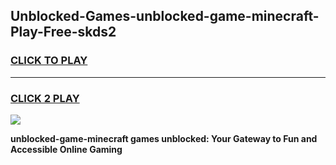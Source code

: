 
## Unblocked-Games-unblocked-game-minecraft-Play-Free-skds2
<h3>
<a href="https://premium76.site?title=unblocked-game-minecraft&ref=15A">CLICK TO PLAY</a></h3>
<hr>

<h3>
<a href="https://premium76.site?title=unblocked-game-minecraft&ref=15A">CLICK 2 PLAY</a>
  
</h3>

<a href="https://premium76.site?title=unblocked-game-minecraft&ref=15A"><img src="https://clearcache.store/games.png"></a>


**unblocked-game-minecraft games unblocked: Your Gateway to Fun and Accessible Online Gaming**

